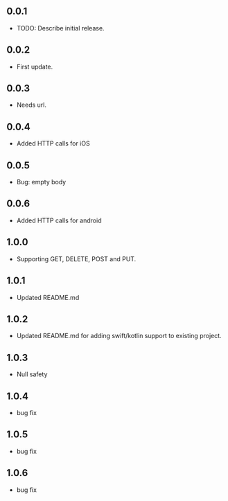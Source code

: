 ## 0.0.1

* TODO: Describe initial release.

## 0.0.2

* First update.

## 0.0.3

* Needs url.

## 0.0.4

* Added HTTP calls for iOS

## 0.0.5

* Bug: empty body

## 0.0.6

* Added HTTP calls for android

## 1.0.0

* Supporting GET, DELETE, POST and PUT.

## 1.0.1

* Updated README.md

## 1.0.2

* Updated README.md for adding swift/kotlin support to existing project.

## 1.0.3

* Null safety

## 1.0.4

* bug fix

## 1.0.5

* bug fix

## 1.0.6

* bug fix
